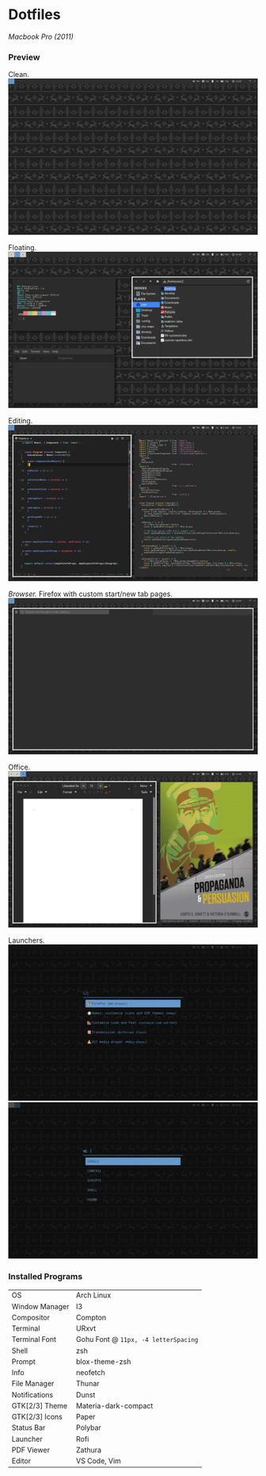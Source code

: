 # Dotfiles

*Macbook Pro (2011)*

### Preview

Clean.
![Clean](.screens/01-clean.png)

Floating.
![Floating windows](.screens/03-floating.png)

Editing.
![Editing using Visual Studio Code, Vim](.screens/04-editing.png)

*Browser.* Firefox with custom start/new tab pages.
![Firefox](.screens/02-firefox.png)

Office.
![LibreOffice, Zathura](.screens/05-office.png)

Launchers.
![Applications](.screens/06-launcher2.png)
![Configs](.screens/06-launcher1.png)


### Installed Programs

| | |
|---|---|
| OS | Arch Linux |
| Window Manager | I3 |
| Compositor | Compton |
| Terminal | URxvt |
| Terminal Font | Gohu Font @ `11px, -4 letterSpacing` |
| Shell | zsh |
| Prompt | blox-theme-zsh |
| Info | neofetch |
| File Manager | Thunar |
| Notifications | Dunst |
| GTK[2/3] Theme | Materia-dark-compact |
| GTK[2/3] Icons | Paper |
| Status Bar | Polybar |
| Launcher | Rofi |
| PDF Viewer | Zathura |
| Editor | VS Code, Vim |